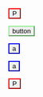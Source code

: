 <!DOCTYPE html>
<html lang="en">
<head>
    <meta charset="UTF-8">
    <meta name="viewport" content="width=device-width, initial-scale=1.0">
    <title>Button Example</title>
    <button style="border-color: red;">P</button>
</head>
</html>

<button style="border-color: lightgreen;">button</button>

<button style="border-color: blue;">a</button>

<button style="border-color: blue;">a</button>

<button
style="border-color: red;
">P</button>


